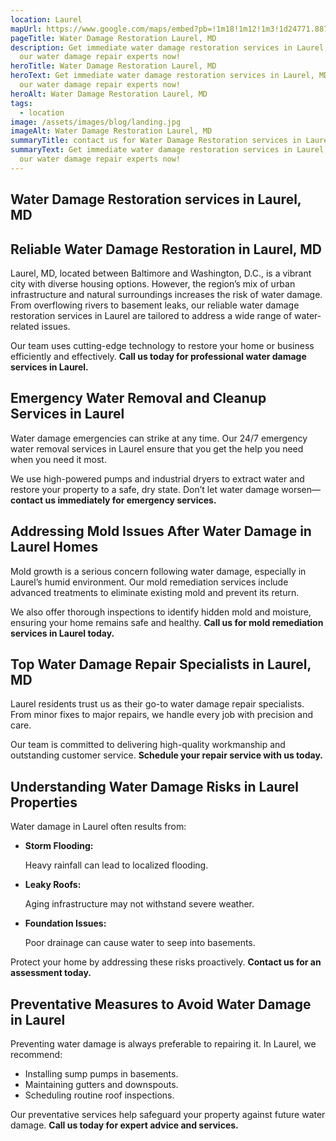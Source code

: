 ```yaml
---
location: Laurel
mapUrl: https://www.google.com/maps/embed?pb=!1m18!1m12!1m3!1d24771.887130256688!2d-76.88062999823242!3d39.095406630084575!2m3!1f0!2f0!3f0!3m2!1i1024!2i768!4f13.1!3m3!1m2!1s0x89b7dd10e849dcd1%3A0x98cd5e2efdcd92fc!2sLaurel%2C%20MD!5e0!3m2!1sen!2sus!4v1734927376888!5m2!1sen!2sus
pageTitle: Water Damage Restoration Laurel, MD
description: Get immediate water damage restoration services in Laurel, MD. Call
  our water damage repair experts now!
heroTitle: Water Damage Restoration Laurel, MD
heroText: Get immediate water damage restoration services in Laurel, MD. Call
  our water damage repair experts now!
heroAlt: Water Damage Restoration Laurel, MD
tags:
  - location
image: /assets/images/blog/landing.jpg
imageAlt: Water Damage Restoration Laurel, MD
summaryTitle: contact us for Water Damage Restoration services in Laurel, MD
summaryText: Get immediate water damage restoration services in Laurel, MD. Call
  our water damage repair experts now!
---
```

## **Water Damage Restoration services in Laurel, MD**

## **Reliable Water Damage Restoration in Laurel, MD**

Laurel, MD, located between Baltimore and Washington, D.C., is a vibrant city with diverse housing options. However, the region’s mix of urban infrastructure and natural surroundings increases the risk of water damage. From overflowing rivers to basement leaks, our reliable water damage restoration services in Laurel are tailored to address a wide range of water-related issues.

Our team uses cutting-edge technology to restore your home or business efficiently and effectively. **Call us today for professional water damage services in Laurel.**

## **Emergency Water Removal and Cleanup Services in Laurel**

Water damage emergencies can strike at any time. Our 24/7 emergency water removal services in Laurel ensure that you get the help you need when you need it most.

We use high-powered pumps and industrial dryers to extract water and restore your property to a safe, dry state. Don’t let water damage worsen—**contact us immediately for emergency services.**

## **Addressing Mold Issues After Water Damage in Laurel Homes**

Mold growth is a serious concern following water damage, especially in Laurel’s humid environment. Our mold remediation services include advanced treatments to eliminate existing mold and prevent its return.

We also offer thorough inspections to identify hidden mold and moisture, ensuring your home remains safe and healthy. **Call us for mold remediation services in Laurel today.**

## **Top Water Damage Repair Specialists in Laurel, MD**

Laurel residents trust us as their go-to water damage repair specialists. From minor fixes to major repairs, we handle every job with precision and care.

Our team is committed to delivering high-quality workmanship and outstanding customer service. **Schedule your repair service with us today.**

## **Understanding Water Damage Risks in Laurel Properties**

Water damage in Laurel often results from:

* **Storm Flooding:**

   Heavy rainfall can lead to localized flooding.
* **Leaky Roofs:**

   Aging infrastructure may not withstand severe weather.
* **Foundation Issues:**

   Poor drainage can cause water to seep into basements.

Protect your home by addressing these risks proactively. **Contact us for an assessment today.**

## **Preventative Measures to Avoid Water Damage in Laurel**

Preventing water damage is always preferable to repairing it. In Laurel, we recommend:

* Installing sump pumps in basements.
* Maintaining gutters and downspouts.
* Scheduling routine roof inspections.

Our preventative services help safeguard your property against future water damage. **Call us today for expert advice and services.**
